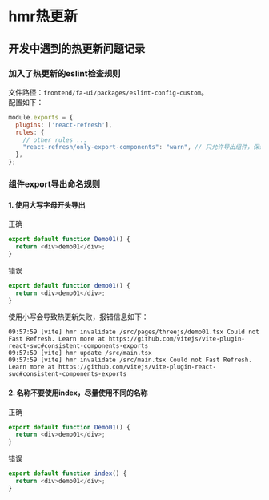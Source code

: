 # hmr热更新

## 开发中遇到的热更新问题记录
### 加入了热更新的eslint检查规则
文件路径：`frontend/fa-ui/packages/eslint-config-custom`。    
配置如下：
```javascript
module.exports = {
  plugins: ['react-refresh'],
  rules: {
    // other rules ...
    "react-refresh/only-export-components": "warn", // 只允许导出组件，保证react刷新时能正确更新组件
  },
};
```

### 组件export导出命名规则
#### 1. 使用大写字母开头导出
正确
```typescript jsx
export default function Demo01() {
  return <div>demo01</div>;
}
```

错误
```typescript jsx
export default function demo01() {
  return <div>demo01</div>;
}
```

使用小写会导致热更新失败，报错信息如下：
```
09:57:59 [vite] hmr invalidate /src/pages/threejs/demo01.tsx Could not Fast Refresh. Learn more at https://github.com/vitejs/vite-plugin-react-swc#consistent-components-exports
09:57:59 [vite] hmr update /src/main.tsx
09:57:59 [vite] hmr invalidate /src/main.tsx Could not Fast Refresh. Learn more at https://github.com/vitejs/vite-plugin-react-swc#consistent-components-exports
```

#### 2. 名称不要使用index，尽量使用不同的名称
正确
```typescript jsx
export default function Demo01() {
  return <div>demo01</div>;
}
```

错误
```typescript jsx
export default function index() {
  return <div>demo01</div>;
}
```
